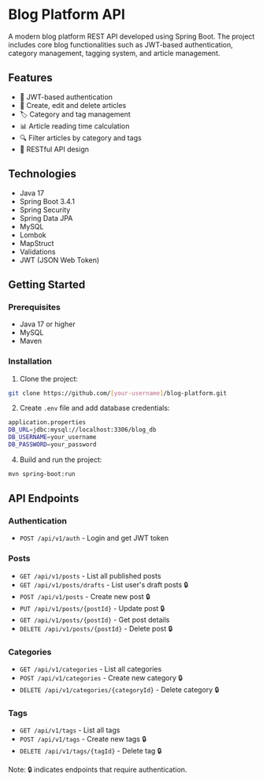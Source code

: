 # Blog Platform API

A modern blog platform REST API developed using Spring Boot. The project includes core blog functionalities such as JWT-based authentication, category management, tagging system, and article management.

## Features

- 🔐 JWT-based authentication
- 📝 Create, edit and delete articles
- 🏷️ Category and tag management
- 📊 Article reading time calculation
- 🔍 Filter articles by category and tags
- 📱 RESTful API design

## Technologies

- Java 17
- Spring Boot 3.4.1
- Spring Security
- Spring Data JPA
- MySQL
- Lombok
- MapStruct
- Validations
- JWT (JSON Web Token)

## Getting Started

### Prerequisites

- Java 17 or higher
- MySQL
- Maven

### Installation
1. Clone the project:
```bash
git clone https://github.com/[your-username]/blog-platform.git
```
2. Create `.env` file and add database credentials:
```bash
application.properties
DB_URL=jdbc:mysql://localhost:3306/blog_db
DB_USERNAME=your_username
DB_PASSWORD=your_password
```
4. Build and run the project:
```bash
mvn spring-boot:run
```
## API Endpoints

### Authentication
- `POST /api/v1/auth` - Login and get JWT token

### Posts
- `GET /api/v1/posts` - List all published posts
- `GET /api/v1/posts/drafts` - List user's draft posts 🔒
- `POST /api/v1/posts` - Create new post 🔒
- `PUT /api/v1/posts/{postId}` - Update post 🔒
- `GET /api/v1/posts/{postId}` - Get post details
- `DELETE /api/v1/posts/{postId}` - Delete post 🔒

### Categories
- `GET /api/v1/categories` - List all categories
- `POST /api/v1/categories` - Create new category 🔒
- `DELETE /api/v1/categories/{categoryId}` - Delete category 🔒

### Tags
- `GET /api/v1/tags` - List all tags
- `POST /api/v1/tags` - Create new tags 🔒
- `DELETE /api/v1/tags/{tagId}` - Delete tag 🔒

Note: 🔒 indicates endpoints that require authentication.
